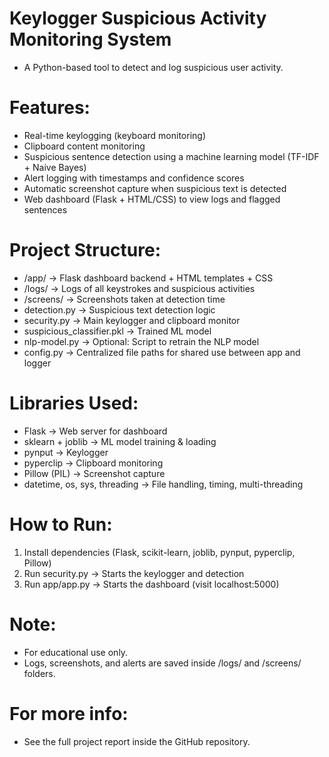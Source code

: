 # Keylogger Suspicious Activity Monitoring System

- A Python-based tool to detect and log suspicious user activity.

# Features:
- Real-time keylogging (keyboard monitoring)
- Clipboard content monitoring
- Suspicious sentence detection using a machine learning model (TF-IDF + Naive Bayes)
- Alert logging with timestamps and confidence scores
- Automatic screenshot capture when suspicious text is detected
- Web dashboard (Flask + HTML/CSS) to view logs and flagged sentences

# Project Structure:
- /app/ → Flask dashboard backend + HTML templates + CSS
- /logs/ → Logs of all keystrokes and suspicious activities
- /screens/ → Screenshots taken at detection time
- detection.py → Suspicious text detection logic
- security.py → Main keylogger and clipboard monitor
- suspicious_classifier.pkl → Trained ML model
- nlp-model.py → Optional: Script to retrain the NLP model
- config.py → Centralized file paths for shared use between app and logger

# Libraries Used:
- Flask → Web server for dashboard
- sklearn + joblib → ML model training & loading
- pynput → Keylogger
- pyperclip → Clipboard monitoring
- Pillow (PIL) → Screenshot capture
- datetime, os, sys, threading → File handling, timing, multi-threading

# How to Run:
1. Install dependencies (Flask, scikit-learn, joblib, pynput, pyperclip, Pillow)
2. Run security.py → Starts the keylogger and detection
3. Run app/app.py → Starts the dashboard (visit localhost:5000)

# Note:
- For educational use only.
- Logs, screenshots, and alerts are saved inside /logs/ and /screens/ folders.

# For more info:
- See the full project report inside the GitHub repository.
